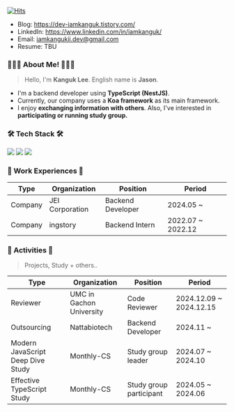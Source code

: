 [![Hits](https://hits.seeyoufarm.com/api/count/incr/badge.svg?url=https%3A%2F%2Fgithub.com%2Fiamkanguk97&count_bg=%2379C83D&title_bg=%23555555&icon=&icon_color=%23E7E7E7&title=hits&edge_flat=false)](https://hits.seeyoufarm.com)

- Blog: https://dev-iamkanguk.tistory.com/
- LinkedIn: https://www.linkedin.com/in/iamkanguk/
- Email: iamkangukii.dev@gmail.com
- Resume: TBU

### 👨🏻‍💻 About Me! 👨🏻‍💻
> Hello, I'm **Kanguk Lee**. English name is **Jason**.
- I'm a backend developer using **TypeScript (NestJS)**.
- Currently, our company uses a **Koa framework** as its main framework.
- I enjoy **exchanging information with others**. Also, I've interested in **participating or running study group.**

### 🛠️ Tech Stack 🛠️

<img src="https://img.shields.io/badge/JavaScript-F7DF1E?style=flat-square&logo=JavaScript-F7DF1E&logoColor=white"/> <img src="https://img.shields.io/badge/TypeScript-3178C6?style=flat-square&logo=TypeScript-3178C6&logoColor=white"/> <img src="https://img.shields.io/badge/NestJS-E0234E?style=flat-square&logo=NestJS-E0234E&logoColor=white"/>

### 💼 Work Experiences 💼

|Type|Organization|Position|Period|
|------|---|---|---|
|Company|JEI Corporation|Backend Developer|2024.05 ~|
|Company|ingstory|Backend Intern|2022.07 ~ 2022.12|

### 📔 Activities 📔
> Projects, Study + others..

|Type|Organization|Position|Period|
|------|---|---|---|
|Reviewer|UMC in Gachon University|Code Reviewer|2024.12.09 ~ 2024.12.15|
|Outsourcing|Nattabiotech|Backend Developer|2024.11 ~|
|Modern JavaScript Deep Dive Study|Monthly-CS|Study group leader|2024.07 ~ 2024.10|
|Effective TypeScript Study|Monthly-CS|Study group participant|2024.05 ~ 2024.06|
